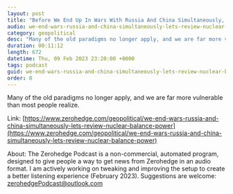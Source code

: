 ```yaml
---
layout: post
title: "Before We End Up In Wars With Russia And China Simultaneously, Let's Review The Nuclear Balance Of Power..."
audio: we-end-wars-russia-and-china-simultaneously-lets-review-nuclear-balance-power-0
category: geopolitical
desc: "Many of the old paradigms no longer apply, and we are far more vulnerable than most people realize."
duration: 00:11:12
length: 672
datetime: Thu, 09 Feb 2023 23:20:00 +0000
tags: podcast
guid: we-end-wars-russia-and-china-simultaneously-lets-review-nuclear-balance-power-0
order: 0
---
```

Many of the old paradigms no longer apply, and we are far more vulnerable than most people realize.

Link: [https://www.zerohedge.com/geopolitical/we-end-wars-russia-and-china-simultaneously-lets-review-nuclear-balance-power](https://www.zerohedge.com/geopolitical/we-end-wars-russia-and-china-simultaneously-lets-review-nuclear-balance-power)

About: The Zerohedge Podcast is a non-commercial, automated program, designed to give people a way to get news from Zerohedge in an audio format.  I am actively working on tweaking and improving the setup to create a better listening experience (February 2023).  Suggestions are welcome: [zerohedgePodcast@outlook.com](mailto:zerohedgePodcast@outlook.com)
